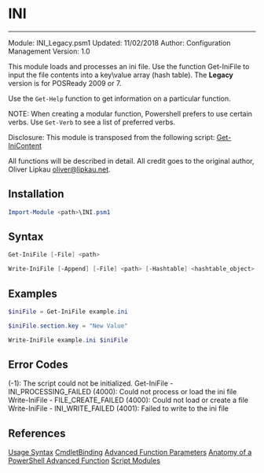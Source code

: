 # INI

---
Module: INI_Legacy.psm1
Updated: 11/02/2018
Author: Configuration Management
Version: 1.0

This module loads and processes an ini file. Use the function Get-IniFile to input the file contents into a key\value array (hash table).
The **Legacy** version is for POSReady 2009 or 7.

Use the `Get-Help` function to get information on a particular function.

NOTE: When creating a modular function, Powershell prefers to use certain verbs. Use `Get-Verb` to see a list of preferred verbs.

Disclosure:
This module is transposed from the following script: [Get-IniContent](https://gallery.technet.microsoft.com/scriptcenter/ea40c1ef-c856-434b-b8fb-ebd7a76e8d91)

All functions will be described in detail. All credit goes to the original author, Oliver Lipkau <oliver@lipkau.net>.

## Installation

```powershell
Import-Module <path>\INI.psm1
```

## Syntax

```powershell
Get-IniFile [-File] <path>
```

```powershell
Write-IniFile [-Append] [-File] <path> [-Hashtable] <hashtable_object>
```

## Examples

```powershell
$iniFile = Get-IniFile example.ini

$iniFile.section.key = "New Value"

Write-IniFile example.ini $iniFile
```

## Error Codes

(-1): The script could not be initialized.
Get-IniFile - INI_PROCESSING_FAILED (4000): Could not process or load the ini file
Write-IniFile - FILE_CREATE_FAILED (4000): Could not load or create a file
Write-IniFile - INI_WRITE_FAILED (4001): Failed to write to the ini file

## References

[Usage Syntax](https://stackoverflow.com/questions/9725675/is-there-a-standard-format-for-command-line-shell-help-text)
[CmdletBinding](https://docs.microsoft.com/en-us/powershell/module/microsoft.powershell.core/about/about_functions_cmdletbindingattribute?view=powershell-6)
[Advanced Function Parameters](https://docs.microsoft.com/en-us/powershell/module/microsoft.powershell.core/about/about_functions_advanced_parameters?view=powershell-6)
[Anatomy of a PowerShell Advanced Function](https://www.petri.com/anatomy-powershell-advanced-function)
[Script Modules](https://stackoverflow.com/questions/27138483/how-can-i-re-use-import-script-code-in-powershell-scripts)
